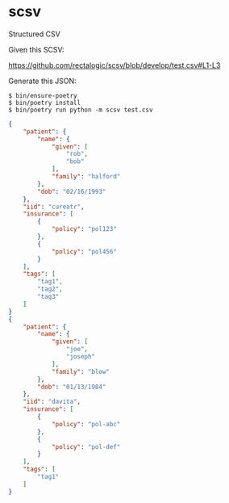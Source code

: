 # scsv
Structured CSV

Given this SCSV:

https://github.com/rectalogic/scsv/blob/develop/test.csv#L1-L3

Generate this JSON:

```sh-session
$ bin/ensure-poetry
$ bin/poetry install
$ bin/poetry run python -m scsv test.csv
```

```json
{
    "patient": {
        "name": {
            "given": [
                "rob",
                "bob"
            ],
            "family": "halford"
        },
        "dob": "02/16/1993"
    },
    "iid": "cureatr",
    "insurance": [
        {
            "policy": "pol123"
        },
        {
            "policy": "pol456"
        }
    ],
    "tags": [
        "tag1",
        "tag2",
        "tag3"
    ]
}
{
    "patient": {
        "name": {
            "given": [
                "joe",
                "joseph"
            ],
            "family": "blow"
        },
        "dob": "01/13/1984"
    },
    "iid": "davita",
    "insurance": [
        {
            "policy": "pol-abc"
        },
        {
            "policy": "pol-def"
        }
    ],
    "tags": [
        "tag1"
    ]
}

```
